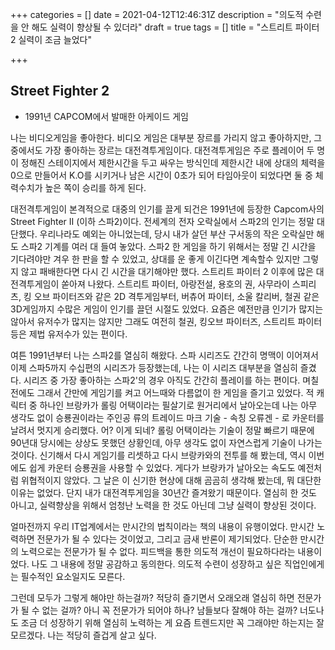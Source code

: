 +++
categories = []
date = 2021-04-12T12:46:31Z
description = "의도적 수련을 안 해도 실력이 향상될 수 있더라"
draft = true
tags = []
title = "스트리트 파이터 2 실력이 조금 늘었다"

+++
## Street Fighter 2

- 1991년 CAPCOM에서 발매한 아케이드 게임

나는 비디오게임을 좋아한다. 비디오 게임은 대부분 장르를 가리지 않고 좋아하지만, 그 중에서도 가장 좋아하는 장르는 대전격투게임이다. 대전격투게임은 주로 플레이어 두 명이 정해진 스테이지에서 제한시간을 두고 싸우는 방식인데 제한시간 내에 상대의 체력을 0으로 만들어서 K.O를 시키거나 남은 시간이 0초가 되어 타임아웃이 되었다면 둘 중 체력수치가 높은 쪽이 승리를 하게 된다.

대전격투게임이 본격적으로 대중의 인기를 끌게 되건은 1991년에 등장한 Capcom사의Street Fighter II (이하 스파2)이다. 전세계의 전자 오락실에서 스파2의 인기는 정말 대단했다. 우리나라도 예외는 아니었는데, 당시 내가 살던 부산 구서동의 작은 오락실만 해도 스파2 기계를 여러 대 들여 놓았다. 스파2 한 게임을 하기 위해서는 정말 긴 시간을 기다려야만 겨우 한 판을 할 수 있었고, 상대를 운 좋게 이긴다면 계속할수 있지만 그렇지 않고 패배한다면 다시 긴 시간을 대기해야만 했다. 스트리트 파이터 2 이후에 많은 대전격투게임이 쏟아져 나왔다. 스트리트 파이터, 아랑전설, 용호의 권, 사무라이 스피리츠, 킹 오브 파이터즈와 같은 2D 격투게임부터, 버츄어 파이터, 소울 칼리버, 철권 같은 3D게임까지 수많은 게임이 인기를 끌던 시절도 있었다. 요즘은 예전만큼 인기가 많지는 않아서 유저수가 많지는 않지만 그래도 여전히 철권, 킹오브 파이터즈, 스트리트 파이터 등은 제법 유저수가 있는 편이다.

여튼 1991년부터 나는 스파2를 열심히 해왔다. 스파 시리즈도 간간히 명맥이 이어져서 이제 스파5까지 수십편의 시리즈가 등장했는데, 나는 이 시리즈 대부분을 열심히 즐겼다. 시리즈 중 가장 좋아하는 스파2'의 경우 아직도 간간히 플레이를 하는 편이다. 며칠 전에도 그래서 간만에 게임기를 켜고 어느때와 다름없이 한 게임을 즐기고 있었다. 적 캐릭터 중 하나인 브랑카가 롤링 어택이라는 필살기로 원거리에서 날아오는데 나는 아무 생각도 없이 승룡권이라는 주인공 류의 트레이드 마크 기술 - 속칭 오류겐 - 로 카운터를 날려서 멋지게 승리했다. 어? 이게 되네? 롤링 어택이라는 기술이 정말 빠르기 때문에 90년대 당시에는 상상도 못했던 상황인데, 아무 생각도 없이 자연스럽게 기술이 나가는 것이다. 신기해서 다시 게임기를 리셋하고 다시 브랑카와의 전투를 해 봤는데, 역시 이번에도 쉽게 카운터 승룡권을 사용할 수 있었다. 게다가 브랑카가 날아오는 속도도 예전처럼 위협적이지 않았다. 그 날은 이 신기한 현상에 대해 곰곰히 생각해 봤는데, 뭐 대단한 이유는 없었다. 단지 내가 대전격투게임을 30년간 즐겨왔기 때문이다. 열심히 한 것도 아니고, 실력향상을 위해서 엄청난 노력을 한 것도 아닌데 그냥 실력이 향상된 것이다. 

얼마전까지 우리 IT업계에서는 만시간의 법칙이라는 책의 내용이 유행이었다. 만시간 노력하면 전문가가 될 수 있다는 것이었고, 그리고 금새 반론이 제기되었다. 단순한 만시간의 노력으로는 전문가가 될 수 없다. 피드백을 통한 의도적 개선이 필요하다라는 내용이었다. 나도 그 내용에 정말 공감하고 동의한다. 의도적 수련이 성장하고 싶은 직업인에게는 필수적인 요소일지도 모른다.

그런데 모두가 그렇게 해야만 하는걸까? 적당히 즐기면서 오래오래 열심히 하면 전문가가 될 수 없는 걸까? 아니 꼭 전문가가 되어야 하나? 남들보다 잘해야 하는 걸까? 너도나도 조금 더 성장하기 위해 열심히 노력하는 게 요즘 트렌드지만 꼭 그래야만 하는지는 잘 모르겠다. 나는 적당히 즐겁게 살고 싶다. 
